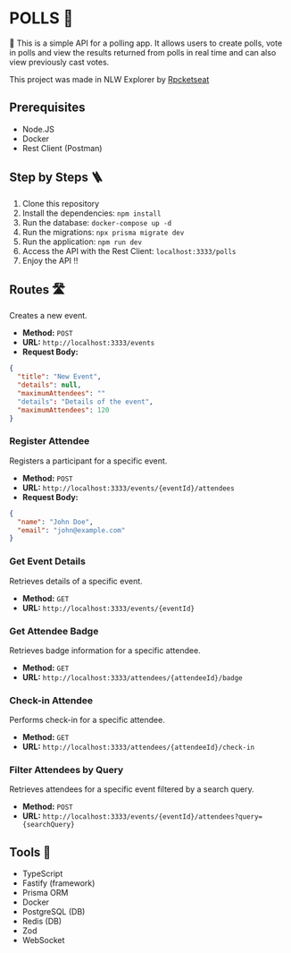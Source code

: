 # POLLS 🎢
🎢 This is a simple API for a polling app. It allows users to create polls, vote in polls and view the results returned from polls in real time and can also view previously cast votes. 

This project was made in NLW Explorer by [Rpcketseat](https://www.rocketseat.com.br/)

## Prerequisites

* Node.JS
* Docker
* Rest Client (Postman)

## Step by Steps 🪜

1. Clone this repository
2. Install the dependencies:
   `npm install`
3. Run the database:
   `docker-compose up -d`
4. Run the migrations:
   `npx prisma migrate dev`
5. Run the application:
   `npm run dev`
6. Access the API with the Rest Client:
    `localhost:3333/polls`
7. Enjoy the API !!

## Routes 🛣️

Creates a new event.
- **Method:** `POST`
- **URL:** `http://localhost:3333/events`
- **Request Body:**
```json
{
  "title": "New Event",
  "details": null,
  "maximumAttendees": ""
  "details": "Details of the event",
  "maximumAttendees": 120
}
```

### Register Attendee
Registers a participant for a specific event.
- **Method:** `POST`
- **URL:** `http://localhost:3333/events/{eventId}/attendees`
- **Request Body:**
```json
{
  "name": "John Doe",
  "email": "john@example.com"
}
```
### Get Event Details
Retrieves details of a specific event.
- **Method:** `GET`
- **URL:** `http://localhost:3333/events/{eventId}`
### Get Attendee Badge
Retrieves badge information for a specific attendee.
- **Method:** `GET`
- **URL:** `http://localhost:3333/attendees/{attendeeId}/badge`
### Check-in Attendee
Performs check-in for a specific attendee.
- **Method:** `GET`
- **URL:** `http://localhost:3333/attendees/{attendeeId}/check-in`
### Filter Attendees by Query
Retrieves attendees for a specific event filtered by a search query.
- **Method:** `POST`
- **URL:** `http://localhost:3333/events/{eventId}/attendees?query={searchQuery}`

## Tools 🔨

- TypeScript
- Fastify (framework)
- Prisma ORM
- Docker
- PostgreSQL (DB)
- Redis (DB)
- Zod
- WebSocket
